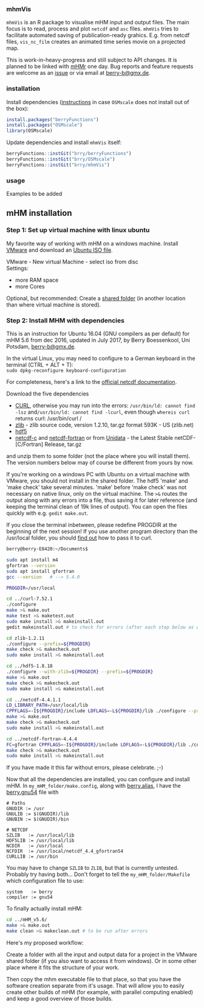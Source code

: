 ### mhmVis
`mhmVis` is an R package to visualise mHM input and output files.
The main focus is to read, process and plot `netcdf` and `asc` files.
`mhmVis` tries to facilitate automated saving of publication-ready grahics.
E.g. from netcdf files, `vis_nc_film` creates an animated time series movie on a projected map.

This is work-in-heavy-progress and still subject to API changes.
It is planned to be linked with [mHMr](https://github.com/JBrenn/mHMr) one day.
Bug reports and feature requests are welcome as an 
[issue](https://github.com/brry/mhmVis/issues) or via email at <berry-b@gmx.de>.

### installation

Install dependencies ([instructions](https://github.com/brry/OSMscale#intro) 
in case `OSMscale` does not install out of the box):
```R
install.packages("berryFunctions")
install.packages("OSMscale")
library(OSMscale)
```

Update dependencies and install `mhmVis` itself:
```R
berryFunctions::instGit("brry/berryFunctions")
berryFunctions::instGit("brry/OSMscale")
berryFunctions::instGit("brry/mhmVis")
```

### usage

Examples to be added


## mHM installation

### Step 1: Set up virtual machine with linux ubuntu

My favorite way of working with mHM on a windows machine. Install [VMware](https://www.vmware.com/products/player/playerpro-evaluation.html) and download an [Ubuntu ISO file](https://www.ubuntu.com/download/desktop).

VMware - New virtual Machine - select iso from disc  
Settings:  
- more RAM space  
- more Cores  

Optional, but recommended: Create a 
[shared folder](https://www.vmware.com/support/ws5/doc/ws_running_shared_folders.html) 
(in another location than where virtual machine is stored).

### Step 2: Install MHM with dependencies

This is an instruction for Ubuntu 16.04 (GNU compilers as per default) for mHM 5.6 from dec 2016, updated in July 2017, 
by Berry Boessenkool, Uni Potsdam, <berry-b@gmx.de>.

In the virtual Linux, you may need to configure to a German keyboard in the terminal (CTRL + ALT + T):  
`sudo dpkg-reconfigure keyboard-configuration`

For completeness, here's a link to the [official netcdf documentation](http://www.unidata.ucar.edu/software/netcdf/docs/getting_and_building_netcdf.html).

Download the five dependencies 

* [CURL](https://curl.haxx.se/download.html), otherwise you may run into the errors: `/usr/bin/ld: cannot find -lsz` and`/usr/bin/ld: cannot find -lcurl`, even though `whereis curl` returns curl: /usr/bin/curl /
* [zlib](http://www.zlib.net/) - zlib source code, version 1.2.10, tar.gz format 593K -  US (zlib.net) 
* [hdf5](https://support.hdfgroup.org/downloads/)
* [netcdf-c](https://github.com/Unidata/netcdf-c/releases) and [netcdf-fortran](https://github.com/Unidata/netcdf-fortran/releases) or from [Unidata](http://www.unidata.ucar.edu/downloads/netcdf/index.jsp) - the Latest Stable netCDF-[C/Fortran] Release, tar.gz

and unzip them to some folder (not the place where you will install them).
The version numbers below may of course be different from yours by now.

If you're working on a windows PC with Ubuntu on a virtual machine with VMware, you should not install in the shared folder.
The hdf5 'make' and 'make check' take several minutes. 
'make' before 'make check' was not necessary on native linux, only on the virtual machine.
The `>&` routes the output along with any errors into a file, thus saving it for later reference 
(and keeping the terminal clean of 19k lines of output). 
You can open the files quickly with e.g. `gedit make.out`.

If you close the terminal inbetween, please redefine PROGDIR at the beginning of the next session!
If you use another program directory than the /usr/local folder, 
you should [find out](https://curl.haxx.se/docs/install.html) how to pass it to curl.

```bash
berry@berry-E8420:~/Documents$

sudo apt install m4
gfortran --version 
sudo apt install gfortran
gcc --version   # --> 5.4.0 

PROGDIR=/usr/local

cd ../curl-7.52.1
./configure
make >& make.out
make test >& maketest.out
sudo make install >& makeinstall.out
gedit makeinstall.out # to check for errors (after each step below as well)

cd zlib-1.2.11
./configure --prefix=${PROGDIR}
make check >& makecheck.out
sudo make install >& makeinstall.out

cd ../hdf5-1.8.18
./configure --with-zlib=${PROGDIR} --prefix=${PROGDIR}
make >& make.out
make check >& makecheck.out
sudo make install >& makeinstall.out

cd ../netcdf-4.4.1.1
LD_LIBRARY_PATH=/usr/local/lib
CPPFLAGS=-I${PROGDIR}/include LDFLAGS=-L${PROGDIR}/lib ./configure --prefix=${PROGDIR}
make >& make.out
make check >& makecheck.out
sudo make install >& makeinstall.out

cd ../netcdf-fortran-4.4.4
FC=gfortran CPPFLAGS=-I${PROGDIR}/include LDFLAGS=-L${PROGDIR}/lib ./configure --prefix=/usr/local/netcdf_4.4_gfortran54
make check >& makecheck.out
sudo make install >& makeinstall.out
```

If you have made it this far without errors, please celebrate. ;-)

Now that all the dependencies are installed, you can configure and install mHM.
In `my_mHM_folder/make.config`, along with [berry.alias](https://github.com/brry/mhmVis/blob/master/inst/extdata/berry.alias),
I have the [berry.gnu54](https://github.com/brry/mhmVis/blob/master/inst/extdata/berry.gnu54) file with
```
# Paths
GNUDIR := /usr
GNULIB := $(GNUDIR)/lib
GNUBIN := $(GNUDIR)/bin

# NETCDF
SZLIB   := /usr/local/lib
HDF5LIB := /usr/local/lib
NCDIR   := /usr/local
NCFDIR  := /usr/local/netcdf_4.4_gfortran54
CURLLIB := /usr/bin
```
You may have to change `SZLIB` to `ZLIB`, but that is currently untested. Probably try having both...
Don't forget to tell the `my_mHM_folder/Makefile` which configuration file to use:
```
system   := berry
compiler := gnu54
```

To finally actually install mHM:
```bash
cd ../mHM_v5.6/
make >& make.out
make clean >& makeclean.out # to be run after errors
```

Here's my proposed workflow:

Create a folder with all the input and output data for a project in the VMware shared folder 
(if you also want to access it from windows).
Or in some other place where it fits the structure of your work.

Then copy the mhm executable file to that place, so that you have the software creation separate from it's usage.
That will allow you to easily create other builds of mHM (for example, with parallel computing enabled) and keep a good overview of those builds.

